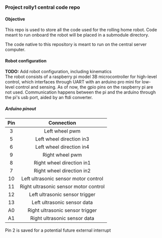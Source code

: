 ### Project rolly1 central code repo  

#### Objective  
This repo is used to store all the code used for the rolling home robot. Code meant to run onboard the robot will be placed in a submodule directory.

The code native to this repository is meant to run on the central server computer. 

#### Robot configuration 
**TODO:** Add robot configuration, including kinematics  
The robot consists of a raspberry pi model 3B microcontroller for high-level control, which interfaces through UART with an arduino pro mini for low-level control and sensing. As of now, the gpio pins on the raspberry pi are not used. Communication happens between the pi and the arduino through the pi's usb port, aided by an ftdi converter.  

##### Arduino pinout  
|Pin | Connection | 
|:--:| :---------: |
|3| Left wheel pwm |
|5| Left wheel direction in3|
|6| Left wheel direction in4|
|9| Right wheel pwm |
|8| Right wheel direction in1|
|7| Right wheel direction in2|
|10| Left ultrasonic sensor motor control |
|11| Right ultrasonic sensor motor control |
|12| Left ultrasonic sensor trigger |
|13| Left ultrasonic sensor data |
|A0| Right ultrasonic sensor trigger |
|A1| Right ultrasonic sensor data |  

Pin 2 is saved for a  potential future external interrupt 


